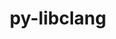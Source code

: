 ---
title: "py-libclang"
layout: cache
categories: [package, develop]
meta: {"compilers": ["gcc@=11.4.0", "gcc@=13.2.0"], "num_specs": 58, "num_specs_by_stack": {"e4s": 9, "e4s-neoverse_v1": 2, "ml-linux-aarch64-cpu": 8, "ml-linux-aarch64-cuda": 9, "ml-linux-x86_64-cpu": 9, "ml-linux-x86_64-cuda": 9, "ml-linux-x86_64-rocm": 12, "root": 58}, "oss": ["ubuntu22.04", "ubuntu24.04"], "platforms": ["linux"], "stacks": ["e4s", "e4s-neoverse_v1", "ml-linux-aarch64-cpu", "ml-linux-aarch64-cuda", "ml-linux-x86_64-cpu", "ml-linux-x86_64-cuda", "ml-linux-x86_64-rocm", "root"], "targets": ["aarch64", "neoverse_v1", "x86_64_v3"], "versions": ["16.0.0"]}
spec_details: [{"compiler": "gcc@=13.2.0", "hash": "3uei563gmyqcayzjlpla4jfibdvuxrlp", "os": "ubuntu24.04", "platform": "linux", "size": "-", "stacks": ["ml-linux-aarch64-cuda", "root"], "target": "aarch64", "variants": ["build_system=python_pip"], "versions": ["16.0.0"]}, {"compiler": "gcc@=13.2.0", "hash": "3xpq47o4wgtkos5gzw3bkohjhdbim2pf", "os": "ubuntu24.04", "platform": "linux", "size": "-", "stacks": ["ml-linux-x86_64-rocm", "root"], "target": "x86_64_v3", "variants": ["build_system=python_pip"], "versions": ["16.0.0"]}, {"compiler": "gcc@=13.2.0", "hash": "4j5wpj7ualc3f4xntm3na42gzklhox3o", "os": "ubuntu24.04", "platform": "linux", "size": "-", "stacks": ["ml-linux-x86_64-rocm", "root"], "target": "x86_64_v3", "variants": ["build_system=python_pip"], "versions": ["16.0.0"]}, {"compiler": "gcc@=11.4.0", "hash": "5fclnfcwdrj3c6xp5z6otbgh24qp64td", "os": "ubuntu22.04", "platform": "linux", "size": "-", "stacks": ["e4s", "root"], "target": "x86_64_v3", "variants": ["build_system=python_pip"], "versions": ["16.0.0"]}, {"compiler": "gcc@=13.2.0", "hash": "5mvedl2lg4eapyese45wfoiwohsbo3pa", "os": "ubuntu24.04", "platform": "linux", "size": "-", "stacks": ["ml-linux-x86_64-cpu", "root"], "target": "x86_64_v3", "variants": ["build_system=python_pip"], "versions": ["16.0.0"]}, {"compiler": "gcc@=13.2.0", "hash": "5ujcu4yw35w5rv7wvoa42d4acoru7kp4", "os": "ubuntu24.04", "platform": "linux", "size": "-", "stacks": ["ml-linux-x86_64-cuda", "root"], "target": "x86_64_v3", "variants": ["build_system=python_pip"], "versions": ["16.0.0"]}, {"compiler": "gcc@=13.2.0", "hash": "6oq5twplkxfjiuunfzzumweewvh4dakl", "os": "ubuntu24.04", "platform": "linux", "size": "-", "stacks": ["ml-linux-x86_64-rocm", "root"], "target": "x86_64_v3", "variants": ["build_system=python_pip"], "versions": ["16.0.0"]}, {"compiler": "gcc@=13.2.0", "hash": "77eflrjn2ohwnltwu4sfmoeubun65jov", "os": "ubuntu24.04", "platform": "linux", "size": "-", "stacks": ["ml-linux-x86_64-cpu", "root"], "target": "x86_64_v3", "variants": ["build_system=python_pip"], "versions": ["16.0.0"]}, {"compiler": "gcc@=13.2.0", "hash": "7liosfcpzbko3i33kicv3l22osg4tksa", "os": "ubuntu24.04", "platform": "linux", "size": "-", "stacks": ["ml-linux-x86_64-cuda", "root"], "target": "x86_64_v3", "variants": ["build_system=python_pip"], "versions": ["16.0.0"]}, {"compiler": "gcc@=13.2.0", "hash": "ad6qz2jjnneknfchpplsc75p25fxdu3a", "os": "ubuntu24.04", "platform": "linux", "size": "-", "stacks": ["ml-linux-aarch64-cpu", "root"], "target": "aarch64", "variants": ["build_system=python_pip"], "versions": ["16.0.0"]}, {"compiler": "gcc@=13.2.0", "hash": "ah2nnnztjvsmmpc4colmnmekgqf2azjg", "os": "ubuntu24.04", "platform": "linux", "size": "-", "stacks": ["ml-linux-x86_64-cpu", "root"], "target": "x86_64_v3", "variants": ["build_system=python_pip"], "versions": ["16.0.0"]}, {"compiler": "gcc@=13.2.0", "hash": "ajbdcauofsc2f2n7lkojpgyjjepuj5lv", "os": "ubuntu24.04", "platform": "linux", "size": "-", "stacks": ["ml-linux-x86_64-cuda", "root"], "target": "x86_64_v3", "variants": ["build_system=python_pip"], "versions": ["16.0.0"]}, {"compiler": "gcc@=13.2.0", "hash": "alsgzn3syb43re3x4qt4rd4ogtsn3nlq", "os": "ubuntu24.04", "platform": "linux", "size": "-", "stacks": ["ml-linux-x86_64-cuda", "root"], "target": "x86_64_v3", "variants": ["build_system=python_pip"], "versions": ["16.0.0"]}, {"compiler": "gcc@=13.2.0", "hash": "aof5r4jeun7o4b3p6rgvuxo5i3yl2zcf", "os": "ubuntu24.04", "platform": "linux", "size": "-", "stacks": ["ml-linux-aarch64-cpu", "root"], "target": "aarch64", "variants": ["build_system=python_pip"], "versions": ["16.0.0"]}, {"compiler": "gcc@=13.2.0", "hash": "as5ft2t4mldzxlo5rz6juembvbb44hqp", "os": "ubuntu24.04", "platform": "linux", "size": "-", "stacks": ["ml-linux-aarch64-cuda", "root"], "target": "aarch64", "variants": ["build_system=python_pip"], "versions": ["16.0.0"]}, {"compiler": "gcc@=13.2.0", "hash": "avbasrfc2lsi7bey6mgbj7yd7evk7lvg", "os": "ubuntu24.04", "platform": "linux", "size": "-", "stacks": ["ml-linux-x86_64-rocm", "root"], "target": "x86_64_v3", "variants": ["build_system=python_pip"], "versions": ["16.0.0"]}, {"compiler": "gcc@=13.2.0", "hash": "cpca4lpetvhor7newz3c76hh425rrvsq", "os": "ubuntu24.04", "platform": "linux", "size": "-", "stacks": ["ml-linux-x86_64-cpu", "root"], "target": "x86_64_v3", "variants": ["build_system=python_pip"], "versions": ["16.0.0"]}, {"compiler": "gcc@=11.4.0", "hash": "d5e3svlqckqwwkgvwonb3llme2hxqzhj", "os": "ubuntu22.04", "platform": "linux", "size": "-", "stacks": ["e4s-neoverse_v1", "root"], "target": "neoverse_v1", "variants": ["build_system=python_pip"], "versions": ["16.0.0"]}, {"compiler": "gcc@=11.4.0", "hash": "eysdoiwsqphueu645czzxhjq6n7zhugc", "os": "ubuntu22.04", "platform": "linux", "size": "-", "stacks": ["e4s", "root"], "target": "x86_64_v3", "variants": ["build_system=python_pip"], "versions": ["16.0.0"]}, {"compiler": "gcc@=13.2.0", "hash": "ezzoqmct73ng4uoimkrvoeda3fsjeeao", "os": "ubuntu24.04", "platform": "linux", "size": "-", "stacks": ["ml-linux-aarch64-cuda", "root"], "target": "aarch64", "variants": ["build_system=python_pip"], "versions": ["16.0.0"]}, {"compiler": "gcc@=13.2.0", "hash": "hikbmwnk5uubex7v7tcuxrmirof6ftbt", "os": "ubuntu24.04", "platform": "linux", "size": "-", "stacks": ["ml-linux-x86_64-cpu", "root"], "target": "x86_64_v3", "variants": ["build_system=python_pip"], "versions": ["16.0.0"]}, {"compiler": "gcc@=13.2.0", "hash": "ij64yjhbmxcaffmuuy4qvsxq7kp5rnkw", "os": "ubuntu24.04", "platform": "linux", "size": "-", "stacks": ["ml-linux-aarch64-cpu", "root"], "target": "aarch64", "variants": ["build_system=python_pip"], "versions": ["16.0.0"]}, {"compiler": "gcc@=13.2.0", "hash": "jwofsgvtjc37ltwdbxi7kphebsxc2q4w", "os": "ubuntu24.04", "platform": "linux", "size": "-", "stacks": ["ml-linux-x86_64-rocm", "root"], "target": "x86_64_v3", "variants": ["build_system=python_pip"], "versions": ["16.0.0"]}, {"compiler": "gcc@=13.2.0", "hash": "k7a7irqqqts6tbiajxn4pdxgpfuilclk", "os": "ubuntu24.04", "platform": "linux", "size": "-", "stacks": ["ml-linux-x86_64-rocm", "root"], "target": "x86_64_v3", "variants": ["build_system=python_pip"], "versions": ["16.0.0"]}, {"compiler": "gcc@=13.2.0", "hash": "kaosilgaktx7x2w2oapyuezb5f6vz5c6", "os": "ubuntu24.04", "platform": "linux", "size": "-", "stacks": ["ml-linux-aarch64-cpu", "root"], "target": "aarch64", "variants": ["build_system=python_pip"], "versions": ["16.0.0"]}, {"compiler": "gcc@=13.2.0", "hash": "kf4ocuabisftu4cpl6y6idkelt3dkh5n", "os": "ubuntu24.04", "platform": "linux", "size": "-", "stacks": ["ml-linux-x86_64-cuda", "root"], "target": "x86_64_v3", "variants": ["build_system=python_pip"], "versions": ["16.0.0"]}, {"compiler": "gcc@=13.2.0", "hash": "kxr7bk7nijzhn6tz47z3aeanxcs6qr3z", "os": "ubuntu24.04", "platform": "linux", "size": "-", "stacks": ["ml-linux-x86_64-rocm", "root"], "target": "x86_64_v3", "variants": ["build_system=python_pip"], "versions": ["16.0.0"]}, {"compiler": "gcc@=13.2.0", "hash": "kysjt4r2ayaie7vhiqdflimjhugqmtoq", "os": "ubuntu24.04", "platform": "linux", "size": "-", "stacks": ["ml-linux-aarch64-cpu", "root"], "target": "aarch64", "variants": ["build_system=python_pip"], "versions": ["16.0.0"]}, {"compiler": "gcc@=13.2.0", "hash": "lc2uf2rnlzxbtsa2xlqjdxpoebtr3j5y", "os": "ubuntu24.04", "platform": "linux", "size": "-", "stacks": ["ml-linux-aarch64-cpu", "root"], "target": "aarch64", "variants": ["build_system=python_pip"], "versions": ["16.0.0"]}, {"compiler": "gcc@=13.2.0", "hash": "lczbwmqsvn6hh23qpyz4qzp6tzxq42yb", "os": "ubuntu24.04", "platform": "linux", "size": "-", "stacks": ["ml-linux-aarch64-cuda", "root"], "target": "aarch64", "variants": ["build_system=python_pip"], "versions": ["16.0.0"]}, {"compiler": "gcc@=13.2.0", "hash": "lr4lpqzmwakkn4mx6nt6dsspoai73vqo", "os": "ubuntu24.04", "platform": "linux", "size": "-", "stacks": ["ml-linux-x86_64-cpu", "root"], "target": "x86_64_v3", "variants": ["build_system=python_pip"], "versions": ["16.0.0"]}, {"compiler": "gcc@=11.4.0", "hash": "lsxrazikgdqeji3jpdqjrvqs6uw42lm7", "os": "ubuntu22.04", "platform": "linux", "size": "-", "stacks": ["e4s-neoverse_v1", "root"], "target": "neoverse_v1", "variants": ["build_system=python_pip"], "versions": ["16.0.0"]}, {"compiler": "gcc@=13.2.0", "hash": "meqk4zridrdy64ewnn32ypcstbudxwmu", "os": "ubuntu24.04", "platform": "linux", "size": "-", "stacks": ["ml-linux-x86_64-cuda", "root"], "target": "x86_64_v3", "variants": ["build_system=python_pip"], "versions": ["16.0.0"]}, {"compiler": "gcc@=13.2.0", "hash": "n4kxmzcy4nub5lxlh6527bptbp3fgm6c", "os": "ubuntu24.04", "platform": "linux", "size": "-", "stacks": ["ml-linux-x86_64-rocm", "root"], "target": "x86_64_v3", "variants": ["build_system=python_pip"], "versions": ["16.0.0"]}, {"compiler": "gcc@=11.4.0", "hash": "of4s3hhsby72z2j7utzqmta2ukwgem6e", "os": "ubuntu22.04", "platform": "linux", "size": "-", "stacks": ["e4s", "root"], "target": "x86_64_v3", "variants": ["build_system=python_pip"], "versions": ["16.0.0"]}, {"compiler": "gcc@=13.2.0", "hash": "ooq24h56k235dt3c57ebbd6gufta7lq6", "os": "ubuntu24.04", "platform": "linux", "size": "-", "stacks": ["ml-linux-aarch64-cuda", "root"], "target": "aarch64", "variants": ["build_system=python_pip"], "versions": ["16.0.0"]}, {"compiler": "gcc@=13.2.0", "hash": "payoimbpzs5csrud2u3woyn43gegbmes", "os": "ubuntu24.04", "platform": "linux", "size": "-", "stacks": ["ml-linux-x86_64-cuda", "root"], "target": "x86_64_v3", "variants": ["build_system=python_pip"], "versions": ["16.0.0"]}, {"compiler": "gcc@=13.2.0", "hash": "pdvgo2bprh42dgp2zr6ewaaa55mpob2w", "os": "ubuntu24.04", "platform": "linux", "size": "-", "stacks": ["ml-linux-x86_64-rocm", "root"], "target": "x86_64_v3", "variants": ["build_system=python_pip"], "versions": ["16.0.0"]}, {"compiler": "gcc@=13.2.0", "hash": "qm3wcwz7lzxq3mzhkkwlnmckue5rxdh2", "os": "ubuntu24.04", "platform": "linux", "size": "-", "stacks": ["ml-linux-aarch64-cpu", "root"], "target": "aarch64", "variants": ["build_system=python_pip"], "versions": ["16.0.0"]}, {"compiler": "gcc@=11.4.0", "hash": "qy6bbbhigssdknjoypmbsxgitnnfhl7y", "os": "ubuntu22.04", "platform": "linux", "size": "-", "stacks": ["e4s", "root"], "target": "x86_64_v3", "variants": ["build_system=python_pip"], "versions": ["16.0.0"]}, {"compiler": "gcc@=11.4.0", "hash": "r2jhelkct5alhalzbicz2z7hbon6jsdd", "os": "ubuntu22.04", "platform": "linux", "size": "-", "stacks": ["e4s", "root"], "target": "x86_64_v3", "variants": ["build_system=python_pip"], "versions": ["16.0.0"]}, {"compiler": "gcc@=13.2.0", "hash": "ra644mt2qx7ymijlgk5iufiiu47msmxm", "os": "ubuntu24.04", "platform": "linux", "size": "-", "stacks": ["ml-linux-x86_64-cuda", "root"], "target": "x86_64_v3", "variants": ["build_system=python_pip"], "versions": ["16.0.0"]}, {"compiler": "gcc@=11.4.0", "hash": "sij2usnrjtnyisrbwcak2ekllmyyfdat", "os": "ubuntu22.04", "platform": "linux", "size": "-", "stacks": ["e4s", "root"], "target": "x86_64_v3", "variants": ["build_system=python_pip"], "versions": ["16.0.0"]}, {"compiler": "gcc@=11.4.0", "hash": "sjzb2n36a74d34dh37gq64iwi6uxp42a", "os": "ubuntu22.04", "platform": "linux", "size": "-", "stacks": ["e4s", "root"], "target": "x86_64_v3", "variants": ["build_system=python_pip"], "versions": ["16.0.0"]}, {"compiler": "gcc@=13.2.0", "hash": "slpw7c47z4wtfxl7qzxygz52pkxryi2o", "os": "ubuntu24.04", "platform": "linux", "size": "-", "stacks": ["ml-linux-x86_64-cuda", "root"], "target": "x86_64_v3", "variants": ["build_system=python_pip"], "versions": ["16.0.0"]}, {"compiler": "gcc@=13.2.0", "hash": "thzzv4js4zjjg5faezckqojniyg4cejc", "os": "ubuntu24.04", "platform": "linux", "size": "-", "stacks": ["ml-linux-x86_64-rocm", "root"], "target": "x86_64_v3", "variants": ["build_system=python_pip"], "versions": ["16.0.0"]}, {"compiler": "gcc@=13.2.0", "hash": "uegotbiql6k3ccuetuygdg45g6lgld43", "os": "ubuntu24.04", "platform": "linux", "size": "-", "stacks": ["ml-linux-x86_64-rocm", "root"], "target": "x86_64_v3", "variants": ["build_system=python_pip"], "versions": ["16.0.0"]}, {"compiler": "gcc@=13.2.0", "hash": "vhkwg2c7ybotm7rkkvbs4c7drlown75h", "os": "ubuntu24.04", "platform": "linux", "size": "-", "stacks": ["ml-linux-aarch64-cpu", "root"], "target": "aarch64", "variants": ["build_system=python_pip"], "versions": ["16.0.0"]}, {"compiler": "gcc@=13.2.0", "hash": "w4us42jptgipxapjq3743dqiuimhayns", "os": "ubuntu24.04", "platform": "linux", "size": "-", "stacks": ["ml-linux-aarch64-cuda", "root"], "target": "aarch64", "variants": ["build_system=python_pip"], "versions": ["16.0.0"]}, {"compiler": "gcc@=11.4.0", "hash": "x3yqlxbguaeacjryb56cat6wmld4cacw", "os": "ubuntu22.04", "platform": "linux", "size": "-", "stacks": ["e4s", "root"], "target": "x86_64_v3", "variants": ["build_system=python_pip"], "versions": ["16.0.0"]}, {"compiler": "gcc@=13.2.0", "hash": "xbydbofi5qitnayrham5eatzazrwh6r4", "os": "ubuntu24.04", "platform": "linux", "size": "-", "stacks": ["ml-linux-aarch64-cuda", "root"], "target": "aarch64", "variants": ["build_system=python_pip"], "versions": ["16.0.0"]}, {"compiler": "gcc@=13.2.0", "hash": "xctemrb3g36dbqthod7nxm6xd34xn5i2", "os": "ubuntu24.04", "platform": "linux", "size": "-", "stacks": ["ml-linux-x86_64-cpu", "root"], "target": "x86_64_v3", "variants": ["build_system=python_pip"], "versions": ["16.0.0"]}, {"compiler": "gcc@=13.2.0", "hash": "xhlkiwrtzuxwil5ng3d7qr25mpapesoy", "os": "ubuntu24.04", "platform": "linux", "size": "-", "stacks": ["ml-linux-x86_64-rocm", "root"], "target": "x86_64_v3", "variants": ["build_system=python_pip"], "versions": ["16.0.0"]}, {"compiler": "gcc@=13.2.0", "hash": "xq3exxhmtiuqkmejo2uedie5r7hankxr", "os": "ubuntu24.04", "platform": "linux", "size": "-", "stacks": ["ml-linux-aarch64-cuda", "root"], "target": "aarch64", "variants": ["build_system=python_pip"], "versions": ["16.0.0"]}, {"compiler": "gcc@=11.4.0", "hash": "xukhjl5kgo7c5lpyn74j3wvp3hlpeh7e", "os": "ubuntu22.04", "platform": "linux", "size": "-", "stacks": ["e4s", "root"], "target": "x86_64_v3", "variants": ["build_system=python_pip"], "versions": ["16.0.0"]}, {"compiler": "gcc@=13.2.0", "hash": "xur3kwyckfs4qagmcepkilqtcfsdg6k2", "os": "ubuntu24.04", "platform": "linux", "size": "-", "stacks": ["ml-linux-aarch64-cuda", "root"], "target": "aarch64", "variants": ["build_system=python_pip"], "versions": ["16.0.0"]}, {"compiler": "gcc@=13.2.0", "hash": "yth45vj7lnnqd3sx4sueffk6mm6cgiht", "os": "ubuntu24.04", "platform": "linux", "size": "-", "stacks": ["ml-linux-x86_64-cpu", "root"], "target": "x86_64_v3", "variants": ["build_system=python_pip"], "versions": ["16.0.0"]}, {"compiler": "gcc@=13.2.0", "hash": "ywvenn5zjlehukupomuwemgozps5s5si", "os": "ubuntu24.04", "platform": "linux", "size": "-", "stacks": ["ml-linux-x86_64-cpu", "root"], "target": "x86_64_v3", "variants": ["build_system=python_pip"], "versions": ["16.0.0"]}]
---
